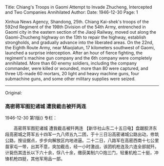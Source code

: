 Title: Chiang's Troops in Gaomi Attempt to Invade Zhucheng, Intercepted and Two Companies Annihilated
Author:
Date: 1946-12-30
Page: 1

Xinhua News Agency, Shandong, 25th. Chiang Kai-shek's troops of the 592nd Regiment of the 198th Division of the 54th Army, entrenched in Gaomi city in the eastern section of the Jiaoji Railway, moved out along the Gaomi-Zhucheng highway on the 13th to repair the highway, establish strongholds, and gradually advance into the liberated areas. On the 22nd, the Eighth Route Army, near Miaojiatun, 17 kilometers southwest of Gaomi, launched a surprise interception. After an hour of fierce fighting, the regiment's machine gun company and the 6th company were completely annihilated. More than 60 enemy soldiers, including the company commander, were killed or wounded, more than 80 were captured, and three US-made 60 mortars, 20 light and heavy machine guns, four submachine guns, and some other military supplies were seized.



<hr /> 

Original: 


### 高密蒋军图犯诸城  遭我截击被歼两连

1946-12-30
第1版()
专栏：

　　高密蒋军图犯诸城
    遭我截击被歼两连
    【新华社山东二十五日电】盘踞胶济东段高密城之蒋军五十四军一九八师五九二团，于十三日沿高密诸城公路出动，修筑公路，按设据点，步步向解放区内地进逼。二十二日，八路军在高密西南十七公里苗家屯一带，出其不意，突加截击，经一小时激战，该团机枪连及六连全部就歼。计毙伤其连长以下六十余，俘八十余，缴获美制六○炮三门，轻重机枪二十挺，冲锋机枪四挺，其他军用品一部。
